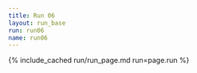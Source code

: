 ```yaml
---
title: Run 06
layout: run_base
run: run06
name: run06
---
```

{% include_cached run/run_page.md run=page.run %}
